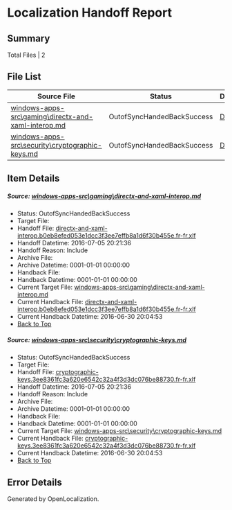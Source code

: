 # <a name='report-top'></a> Localization Handoff Report

## Summary
 Total Files | 2

## File List
 Source File | Status | Details 
 ----------- | ------ | ------- 
 [windows-apps-src\gaming\directx-and-xaml-interop.md](https://github.com/Microsoft/windows-apps/blob/a8dcb8161d66c322114608b87f7b074c5b9797cb/windows-apps-src/gaming/directx-and-xaml-interop.md) | OutofSyncHandedBackSuccess | [Details](#67813afb9ef6c723186c1d04b7d48f4e8281fbc52188)
 [windows-apps-src\security\cryptographic-keys.md](https://github.com/Microsoft/windows-apps/blob/e7fba930c108744815f261e7d01d198626d7e7c9/windows-apps-src/security/cryptographic-keys.md) | OutofSyncHandedBackSuccess | [Details](#a86f31a0b62958f1300e386dfb99fd7fc1432fc53703)

## Item Details
##### <a name='67813afb9ef6c723186c1d04b7d48f4e8281fbc52188'></a> Source: [windows-apps-src\gaming\directx-and-xaml-interop.md](https://github.com/Microsoft/windows-apps/blob/a8dcb8161d66c322114608b87f7b074c5b9797cb/windows-apps-src/gaming/directx-and-xaml-interop.md)
* Status: OutofSyncHandedBackSuccess
* Target File: 
* Handoff File: [directx-and-xaml-interop.b0eb8efed053e1dcc3f3ee7effb8a1d6f30b455e.fr-fr.xlf](https://github.com/Microsoft/WDG.handoff/blob/fbe198df2f6e0293bd8ecf23bed05578569cff36/ol-handoff/Microsoft/windows-apps.fr-fr/master/directx-and-xaml-interop.b0eb8efed053e1dcc3f3ee7effb8a1d6f30b455e.fr-fr.xlf)
* Handoff Datetime: 2016-07-05 20:21:36
* Handoff Reason: Include
* Archive File: 
* Archive Datetime: 0001-01-01 00:00:00
* Handback File: 
* Handback Datetime: 0001-01-01 00:00:00
* Current Target File: [windows-apps-src\gaming\directx-and-xaml-interop.md](https://github.com/Microsoft/windows-apps.fr-fr/blob/3bcbe0fc0f8f2a8924c5fd1c9f3505a977e39ac6/windows-apps-src/gaming/directx-and-xaml-interop.md)
* Current Handback File: [directx-and-xaml-interop.b0eb8efed053e1dcc3f3ee7effb8a1d6f30b455e.fr-fr.xlf](https://github.com/Microsoft/WDG.handback/blob/7f5cc33e62c0a3e0fdb88eecaac3c841425c88fe/ol-handback/Microsoft/windows-apps.fr-fr/master/directx-and-xaml-interop.b0eb8efed053e1dcc3f3ee7effb8a1d6f30b455e.fr-fr.xlf)
* Current Handback Datetime: 2016-06-30 20:04:53
* [Back to Top](#report-top)

##### <a name='a86f31a0b62958f1300e386dfb99fd7fc1432fc53703'></a> Source: [windows-apps-src\security\cryptographic-keys.md](https://github.com/Microsoft/windows-apps/blob/e7fba930c108744815f261e7d01d198626d7e7c9/windows-apps-src/security/cryptographic-keys.md)
* Status: OutofSyncHandedBackSuccess
* Target File: 
* Handoff File: [cryptographic-keys.3ee8361fc3a620e6542c32a4f3d3dc076be88730.fr-fr.xlf](https://github.com/Microsoft/WDG.handoff/blob/fbe198df2f6e0293bd8ecf23bed05578569cff36/ol-handoff/Microsoft/windows-apps.fr-fr/master/cryptographic-keys.3ee8361fc3a620e6542c32a4f3d3dc076be88730.fr-fr.xlf)
* Handoff Datetime: 2016-07-05 20:21:36
* Handoff Reason: Include
* Archive File: 
* Archive Datetime: 0001-01-01 00:00:00
* Handback File: 
* Handback Datetime: 0001-01-01 00:00:00
* Current Target File: [windows-apps-src\security\cryptographic-keys.md](https://github.com/Microsoft/windows-apps.fr-fr/blob/3bcbe0fc0f8f2a8924c5fd1c9f3505a977e39ac6/windows-apps-src/security/cryptographic-keys.md)
* Current Handback File: [cryptographic-keys.3ee8361fc3a620e6542c32a4f3d3dc076be88730.fr-fr.xlf](https://github.com/Microsoft/WDG.handback/blob/7f5cc33e62c0a3e0fdb88eecaac3c841425c88fe/ol-handback/Microsoft/windows-apps.fr-fr/master/cryptographic-keys.3ee8361fc3a620e6542c32a4f3d3dc076be88730.fr-fr.xlf)
* Current Handback Datetime: 2016-06-30 20:04:53
* [Back to Top](#report-top)


## Error Details

Generated by OpenLocalization.
